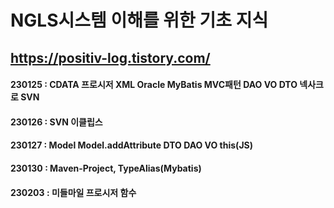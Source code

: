 # NGLS시스템 이해를 위한 기초 지식
## https://positiv-log.tistory.com/

#### 230125 : CDATA 프로시저 XML Oracle MyBatis MVC패턴 DAO VO DTO 넥사크로 SVN
#### 230126 : SVN 이클립스 
#### 230127 : Model Model.addAttribute DTO DAO VO this(JS)
#### 230130 : Maven-Project, TypeAlias(Mybatis)
#### 230203 : 미들마일 프로시저 함수
